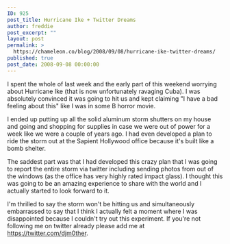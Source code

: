 ```yaml
---
ID: 925
post_title: Hurricane Ike + Twitter Dreams
author: freddie
post_excerpt: ""
layout: post
permalink: >
  https://chameleon.co/blog/2008/09/08/hurricane-ike-twitter-dreams/
published: true
post_date: 2008-09-08 00:00:00
---
```

I spent the whole of last week and the early part of this weekend worrying about Hurricane Ike (that is now unfortunately ravaging Cuba). I was absolutely convinced it was going to hit us and kept claiming "I have a bad feeling about this" like I was in some B horror movie.

I ended up putting up all the solid aluminum storm shutters on my house and going and shopping for supplies in case we were out of power for a week like we were a couple of years ago. I had even developed a plan to ride the storm out at the Sapient Hollywood office because it's built like a bomb shelter.

The saddest part was that I had developed this crazy plan that I was going to report the entire storm via twitter including sending photos from out of the windows (as the office has very highly rated impact glass). I thought this was going to be an amazing experience to share with the world and I actually started to look forward to it.

I'm thrilled to say the storm won't be hitting us and simultaneously embarrassed to say that I think I actually felt a moment where I was disappointed because I couldn't try out this experiment. If you're not following me on twitter already please add me at <a title="https://twitter.com/djm0ther" href="https://twitter.com/djm0ther" target="_blank" rel="noopener noreferrer">https://twitter.com/djm0ther</a>.